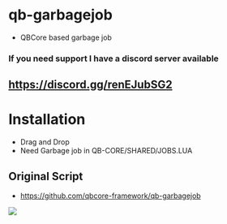 # qb-garbagejob
- QBCore based garbage job


### If you need support I have a discord server available
## https://discord.gg/renEJubSG2


# Installation
- Drag and Drop
- Need Garbage job in QB-CORE/SHARED/JOBS.LUA


## Original Script
- https://github.com/qbcore-framework/qb-garbagejob


![](https://imgur.com/pJ4IIWI)
